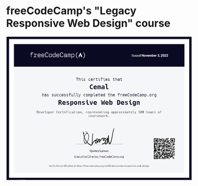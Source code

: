 # freeCodeCamp's "Legacy Responsive Web Design" course

![Markdown Resim](https://github.com/cemalsezer/freecodecamp-responsive-web-design/blob/main/img/responsive-design.PNG)